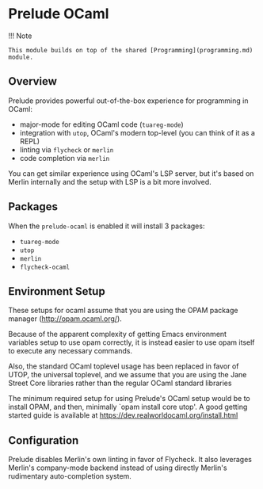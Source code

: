 # Prelude OCaml

!!! Note

    This module builds on top of the shared [Programming](programming.md) module.

## Overview

Prelude provides powerful out-of-the-box experience for programming in OCaml:

- major-mode for editing OCaml code (`tuareg-mode`)
- integration with `utop`, OCaml's modern top-level (you can think of it as a REPL)
- linting via `flycheck` or `merlin`
- code completion via `merlin`

You can get similar experience using OCaml's LSP server, but it's based on Merlin internally and the setup with LSP is a bit more involved.

## Packages

When the `prelude-ocaml` is enabled it will install 3 packages:

- `tuareg-mode`
- `utop`
- `merlin`
- `flycheck-ocaml`

## Environment Setup

These setups for ocaml assume that you are using the OPAM package
manager (http://opam.ocaml.org/).

Because of the apparent complexity of getting Emacs environment
variables setup to use opam correctly, it is instead easier to use
opam itself to execute any necessary commands.

Also, the standard OCaml toplevel usage has been replaced in favor
of UTOP, the universal toplevel, and we assume that you are using
the Jane Street Core libraries rather than the regular OCaml
standard libraries

The minimum required setup for using Prelude's OCaml setup would be
to install OPAM, and then, minimally `opam install core utop'.  A
good getting started guide is available at
https://dev.realworldocaml.org/install.html

## Configuration

Prelude disables Merlin's own linting in favor of Flycheck. It also
leverages Merlin's company-mode backend instead of using directly
Merlin's rudimentary auto-completion system.
